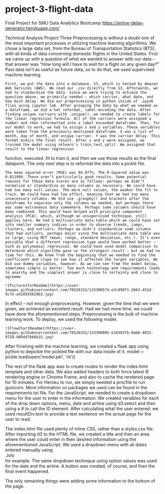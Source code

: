 # project-3-flight-data
Final Project for SMU Data Analytics Bootcamp
https://airline-delay-generator.herokuapp.com/


Technical Analysis Project Three
	Preprocessing is without a doubt one of the most important processes in utilizing machine learning algorithms. We chose a large data set, from the Bureau of Transportation Statistics (BTS), with all kinds of data concerning domestic flights in the United States. First we came up with a question of what we wanted to answer with our data – that answer was “How long will I have to wait for a flight on any given day?” Past data isn’t as useful as future data, so to do that, we used supervised machine learning.
	
	First, we put the data into a database, S3, which is hosted by Amazon Web Services (AWS). We read our .csv directly from S3. Afterwards, we had to standardize the data. Since we were trying to achieve the question above, we primarily needed – which carrier, what date, and how much delay. We did our preprocessing in python inside of .ipynb files using jupyter lab. After grouping the data by what we needed as a dataframe, we did a hot reformat, label-encoding the data. After finding unique carriers with .unique(), we needed to create labels for the linear regression formula. All of the carriers were assigned a number and then reformatted into a label enconded dataframe. Then, for our model to work, we had to assign x and y variables. These variables were taken from the previously mentioned dataframe. X was a list of month, day of month, and unique carrier. Y was the carrier delay. This format mimics the final result. After x and y were assigned, we trained the model using sklearn’s train_test_split. We assigned that result to the linear regression
function, executed .fit to train it, and then we use those results as the final datapoint. The only next step is to reformat the data into a pickle file.

	The mean squared error (MSE) was 94.077%. The R-Squared value was 0.011999. These aren’t particularly good results. Some potential reasons for these data scores are as follows: perhaps we didn’t normalize or standardize as many columns as necessary. We could have had too many null values. The more null values, the weaker the fit to train. We could have had low effect, meaning that we had too many unnecessary columns. We did use .groupby() and brackets after the dataframe to separate only the columns we needed, but perhaps there was some extraneous data somewhere. Perhaps some columns should have been combined. This would have helped with principle component analysis (PCA), which, although an unsupervised technique, still applies here. We had a multivariate data table which we could have set into smaller summary indices in order to observe trends, jumps, clusters, and outliers. Perhaps we didn’t standardize some columns that had outliers, perhaps major since the multivariate data table was so large, using MCT (mean, range, standard deviation, etc.). It’s even possible that a different regression type would have worked better – such as polynomial regression. We could have used model comparison to determine which algorithm gave us the strongest result – but we had no time for this. We knew from the beginning that we needed to find the coefficient and slope to see how it affected the target variables. We did use dummy variables, however. As we can see from the model below, sometimes simple is better. Too much technology and requirements leads to anarchy and the simplest answer is close to certainty and close to agreeme

	![Picture1forReadme](https://user-images.githubusercontent.com/78526332/133300574-e3c998f1-2663-451d-9c7e-a418543619b3.jpg)


In effect – not enough preprocessing. However, given the time that we were given, we achieved an excellent result. Had we had more time, we could have done the aforementioned steps. Preprocessing is the bulk of machine learning work.
To deploy, we used the following model.

	![FlowChartReadme](https://user-images.githubusercontent.com/78526332/133300805-e10303fb-0ab0-4015-9728-9894d7666b15.jpg)
  
After finishing with the machine learning, we created a flask app using python to depickle the pickled file with our data inside of it.
model = pickle.load(open('model.pkl', 'rb'))

The rest of the flask app was to create routes to render the index.html template and other data. We also added headers to both force latest IE rendering engine or Chrome Frame, and also to cache the rendered page for 10 minutes. 
For Heroku to run, we simply needed a procfile to run gunicorn. More information on packages we used can be found in the requirements.txt file.
For the JavaScript, we needed to create a dropdown menu for the user to enter in the information. We created variables for each of the drop down options, menu, date and airline using d3.select and then using a # to call the ID element. After calculating what the user entered, we used resultDiv.text to provide a text sentence on the actual page for the user to read.

The index.html file used plenty of inline CSS, rather than a styles.css file. After importing d3 to the HTML file, we created a title and then an area where the user could enter in their desired information using the aforementioned JavaScript. We used a dropdown menu with all dates entered manually using <option value =”7”>July</option> for example. The same dropdown technique using option values was used for the date and the airline. A button was created, of course, and then the final event happened.
<div id="prediction-result" Class="results">

The only remaining things were adding some information to the bottom of the page.

